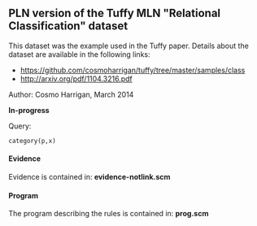 PLN version of the Tuffy MLN "Relational Classification" dataset
----------------------------------------------------------------

This dataset was the example used in the Tuffy paper. Details about the
dataset are available in the following links:

- https://github.com/cosmoharrigan/tuffy/tree/master/samples/class
- http://arxiv.org/pdf/1104.3216.pdf

Author: Cosmo Harrigan, March 2014

**In-progress**

Query:

```
category(p,x)
```

#### Evidence

Evidence is contained in: **evidence-notlink.scm**

#### Program

The program describing the rules is contained in: **prog.scm**
